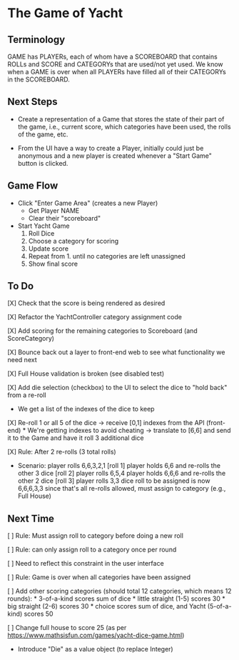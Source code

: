 # The Game of Yacht

## Terminology

GAME has PLAYERs, each of whom have a SCOREBOARD that contains ROLLs and SCORE and CATEGORYs
that are used/not yet used.
We know when a GAME is over when all PLAYERs have filled all of their CATEGORYs in the SCOREBOARD.

## Next Steps

* Create a representation of a Game that stores the state of their part of the game,
  i.e., current score, which categories have been used, the rolls of the game, etc.

* From the UI have a way to create a Player, initially could just be anonymous and
  a new player is created whenever a "Start Game" button is clicked.

## Game Flow

* Click "Enter Game Area" (creates a new Player)
    * Get Player NAME
    * Clear their "scoreboard"
* Start Yacht Game
    1. Roll Dice
    1. Choose a category for scoring
    1. Update score
    1. Repeat from 1. until no categories are left unassigned
    1. Show final score

## To Do

[X] Check that the score is being rendered as desired

[X] Refactor the YachtController category assignment code

[X] Add scoring for the remaining categories to Scoreboard (and ScoreCategory)

[X] Bounce back out a layer to front-end web to see what functionality we need next

[X] Full House validation is broken (see disabled test)

[X] Add die selection (checkbox) to the UI to select the dice to "hold back" from a re-roll
   * We get a list of the indexes of the dice to keep

[X] Re-roll 1 or all 5 of the dice
      -> receive [0,1] indexes from the API (front-end)
        * We're getting indexes to avoid cheating
      -> translate to [6,6] and send it to the Game and have it roll 3 additional dice

[X] Rule: After 2 re-rolls (3 total rolls)
    
   * Scenario:
        player rolls 6,6,3,2,1 [roll 1]
        player holds 6,6 and re-rolls the other 3 dice [roll 2]
        player rolls 6,5,4
        player holds 6,6,6 and re-rolls the other 2 dice [roll 3]
        player rolls 3,3
        dice roll to be assigned is now 6,6,6,3,3
        since that's all re-rolls allowed, must assign to category (e.g., Full House)

## Next Time

[ ] Rule: Must assign roll to category before doing a new roll
 
[ ] Rule: can only assign roll to a category once per round

   [ ] Need to reflect this constraint in the user interface 

[ ] Rule: Game is over when all categories have been assigned

[ ] Add other scoring categories (should total 12 categories, which means 12 rounds): 
     * 3-of-a-kind scores sum of dice
     * little straight (1-5) scores 30
     * big straight (2-6) scores 30
     * choice scores sum of dice, and Yacht (5-of-a-kind) scores 50 



[ ] Change full house to score 25 (as per https://www.mathsisfun.com/games/yacht-dice-game.html)
  
* Introduce "Die" as a value object (to replace Integer)
